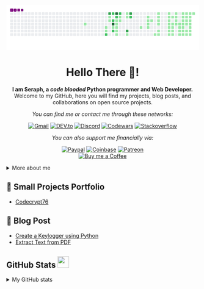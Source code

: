 ![image](https://raw.githubusercontent.com/seraph776/seraph776/main/assets/github-contribution-grid-snake.gif)

<div align="center"> 

# Hello There 👋!

**I am Seraph, a _code blooded_ Python programmer and Web Developer.**     
Welcome to my GitHub, here you will find my projects, blog posts, and collaborations on open source projects. 

_You can find me or contact me through these networks:_

[![Gmail](https://img.shields.io/badge/Gmail-black?&logo=gmail&logoColor=white&labelColor=black&style=for-the-badge)](mailto:seraph776@gmail.com)
[![DEV.to](https://img.shields.io/badge/DEV.to-black?&logo=dev.to&logoColor=white&labelColor=black&style=for-the-badge)](https://dev.to/seraph776)
[![Discord](https://img.shields.io/badge/Discord-black?&logo=discord&logoColor=white&labelColor=black&style=for-the-badge)](https://discordapp.com/users/766170036364247073)
[![Codewars](https://img.shields.io/badge/Codewars-black?&logo=codewars&logoColor=white&labelColor=black&style=for-the-badge)](https://www.codewars.com/r/OynFnQ)
[![Stackoverflow](https://img.shields.io/badge/Stackoverflow-black?&logo=stackoverflow&logoColor=white&labelColor=black&style=for-the-badge)](https://stackoverflow.com/users/14462728/seraph)

_You can also support me financially via:_

[![Paypal](https://img.shields.io/badge/Paypal-black?&logo=paypal&logoColor=white&labelColor=black&style=for-the-badge)](#)
[![Coinbase](https://img.shields.io/badge/Coinbase-black?&logo=coinbase&logoColor=white&labelColor=black&style=for-the-badge)](#)
[![Patreon](https://img.shields.io/badge/Patreon-black?&logo=patreon&logoColor=white&labelColor=black&style=for-the-badge)](#)  
[![Buy me a Coffee](https://img.shields.io/badge/Buy%20Me%20a%20Coffee-black?&logo=buymeacoffee&logoColor=white&labelColor=black&style=for-the-badge)](#)
</div>

<details>
<summary> More about me </summary>


- :electron: Pronouns: _El_
- 🌱 I'm currently learning _Python_ 
- 🤝 I’m looking to collaborate on any Python Projects
- 💬 Ask me about: Tutoring, Code Review, and Project Collaboration
- 📫 You can reach me at [seraph776@gmail.com](mailto:seraph@gmail.com)    
- ⚡ Fun Fact: I love to draw and play chess! ♞   

  
I am a Code-Blooded Python Engineer and Web Developer. I consider myself a "_Student of Life, for Life._" Meaning, the more I Learn, the more I realize, "_I know nothing_ (`Socrates`)." Which compels me to Learn something new each day. 

</details>


## 💼 Small Projects Portfolio
- [Codecrypt76](https://github.com/seraph776/CodeCrypt776)


## 📕 Blog Post

- [Create a Keylogger using Python](https://dev.to/seraph776/create-a-keylogger-using-python-22kg)
- [Extract Text from PDF](https://dev.to/seraph776/extract-text-from-pdf-using-python-5flh)






## GitHub Stats  <img src="https://media.giphy.com/media/iY8CRBdQXODJSCERIr/giphy.gif" width="30px" height="30px">

<details>
<summary>My GitHub stats</summary>
<div align="center">

[![Seraph's GitHub stats](https://github-readme-stats.vercel.app/api?username=seraph776&count_private=true&title_color=7A7ADB&amp;icon_color=2234AE&amp;text_color=D3D3D3&amp;bg_color=0,000000,130F40&show_icons=true)](https://github.com/seraph776) 
[![GitHub Streak](https://github-readme-streak-stats.herokuapp.com/?user=seraph776&theme=tokyonight)](https://github.com/seraph776)
[![Seraph776's github activity graph](https://activity-graph.herokuapp.com/graph?username=seraph776&theme=redical)](https://github.com/seraph776)



</div>

</details>





<!--

**seraph776/seraph776** is a ✨ _special_ ✨ repository because its `README.md` (this file) appears on your GitHub profile.

Here are some ideas to get you started:

- 🔭 I’m currently working on ...
- 🌱 I’m currently learning ...
- 👯 I’m looking to collaborate on ...
- 🤔 I’m looking for help with ...
- 💬 Ask me about ...
- 📫 How to reach me: ...
- 😄 Pronouns: ...
- ⚡ Fun fact: ...
- 🤝🙂

## Languages and Tools
  

<a href="#"><img src="https://cdn.jsdelivr.net/npm/simple-icons@3.0.1/icons/python.svg" height="30" width="30"/> </a>
<a href="#"><img src="https://cdn.jsdelivr.net/npm/simple-icons@3.0.1/icons/git.svg" height="30" width="30"/></a>
<a href="#"><img src="https://cdn.jsdelivr.net/npm/simple-icons@3.0.1/icons/github.svg" height="30" width="30"/></a>
<a href="#"><img src="https://cdn.jsdelivr.net/npm/simple-icons@3.0.1/icons/php.svg" height="30" width="30"/></a>
<a href="#"><img src="https://cdn.jsdelivr.net/npm/simple-icons@3.0.1/icons/javascript.svg" height="30" width="30"/></a>
<a href="#"><img src="https://cdn.jsdelivr.net/npm/simple-icons@3.0.1/icons/html5.svg" height="30" width="30"/></a>
<a href="#"><img src="https://cdn.jsdelivr.net/npm/simple-icons@3.0.1/icons/css3.svg" height="30" width="30"/></a>
<a href="#"><img src="https://cdn.jsdelivr.net/npm/simple-icons@3.0.1/icons/mongodb.svg" height="30" width="30"/></a>
<a href="#"><img src="https://cdn.jsdelivr.net/npm/simple-icons@3.0.1/icons/mysql.svg" height="30" width="30"/></a>
 </div> 

[![Typing SVG](https://readme-typing-svg.herokuapp.com?font=Ariel&color=%235580A1&lines=I+am+from+Nowhere+specific%2C;and+Everywhere+In+General!;I'm+just+here+to+code...)](https://git.io/typing-svg)



I have a strong working knowledge of algorithms, data structures, object-oriented programming and cybersecurity concepts.  I am an experienced problem-solver capable of working independently or in a team environment.


[![Top Langs](https://github-readme-stats.vercel.app/api/top-langs/?username=seraph776&exclude_repo=seraph776.github.io&langs_count=5&layout=compact&&title_color=fff&icon_color=6a9fb5&text_color=9f9f9f&bg_color=151515)](#)


### Support my Work

➡️ Subscribestar: https://tinyurl.com/ek288teb    
➡️ Patreon: https://tinyurl.com/yckjyby4


### Donations

[![Donate](https://img.shields.io/badge/--blue?&label=Coinbase&logo=coinbase&logoColor=white&style=for-the-badge)](https://commerce.coinbase.com/checkout/7f613ea3-4eae-4a9d-8eb1-8a147b7e4457) 
[![Donate](https://img.shields.io/badge/--blue?&label=Bitcoin&logo=bitcoin&logoColor=white&style=for-the-badge)](https://commerce.coinbase.com/checkout/7f613ea3-4eae-4a9d-8eb1-8a147b7e4457) 
[![Donate](https://img.shields.io/badge/--blue?&label=Paypal&logo=paypal&logoColor=white&style=for-the-badge)](https://commerce.coinbase.com/checkout/7f613ea3-4eae-4a9d-8eb1-8a147b7e4457)

### Cotact Badges

[![GitHub followers](https://img.shields.io/github/followers/seraph776?logo=github&style=for-the-badge)](https://github.com/seraph776)
[![GitHub User's stars](https://img.shields.io/github/stars/seraph776?logo=github&style=for-the-badge)](https://github.com/seraph776)
[![Gmail](https://img.shields.io/badge/-blue?&labelColor=grey&label=Gmail&logo=gmail&logoColor=white&style=for-the-badge)](mailto:seraph776@gmail.com)
[![Website](https://img.shields.io/website?label=Codecrypt76.com&logo=appveyor&logoColor=green&style=for-the-badge&url=https%3A%2F%2Fcodecrypt76.com)](#)

-->
